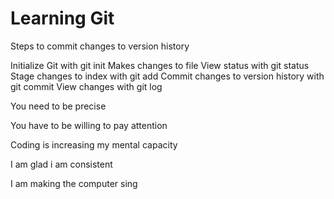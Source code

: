 # Learning Git

Steps to commit changes to version history

Initialize Git with git init
Makes changes to file
View status with git status
Stage changes to index with git add
Commit changes to version history with git commit
View changes with git log

You need to be precise

You have to be willing to pay attention

Coding is increasing my mental capacity

I am glad i am consistent

I am making the computer sing
